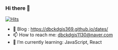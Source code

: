 ### Hi there 👋
[![Hits](https://hits.seeyoufarm.com/api/count/incr/badge.svg?url=https%3A%2F%2Fgithub.com%2Fdbckdgjs369&count_bg=%2379C83D&title_bg=%23555555&icon=&icon_color=%23E7E7E7&title=hits&edge_flat=false)](https://hits.seeyoufarm.com)
- 🦋 Blog : https://dbckdgjs369.github.io/dates/
- 📫 How to reach me: dbckdgjs1130@naver.com
- 🌱 I’m currently learning: JavaScript, React


<!--
**dbckdgjs369/dbckdgjs369** is a ✨ _special_ ✨ repository because its `README.md` (this file) appears on your GitHub profile.

Here are some ideas to get you started:


- 👯 I’m looking to collaborate on ...
- 🤔 I’m looking for help with ...
- 🔭 I’m currently working on ...
- 💬 Ask me about ...

- 😄 Pronouns: ...
- ⚡ Fun fact: ...
-->
